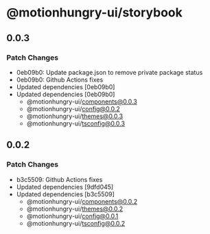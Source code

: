 # @motionhungry-ui/storybook

## 0.0.3

### Patch Changes

- 0eb09b0: Update package.json to remove private package status
- 0eb09b0: Github Actions fixes
- Updated dependencies [0eb09b0]
- Updated dependencies [0eb09b0]
  - @motionhungry-ui/components@0.0.3
  - @motionhungry-ui/config@0.0.2
  - @motionhungry-ui/themes@0.0.3
  - @motionhungry-ui/tsconfig@0.0.3

## 0.0.2

### Patch Changes

- b3c5509: Github Actions fixes
- Updated dependencies [9dfd045]
- Updated dependencies [b3c5509]
  - @motionhungry-ui/components@0.0.2
  - @motionhungry-ui/themes@0.0.2
  - @motionhungry-ui/config@0.0.1
  - @motionhungry-ui/tsconfig@0.0.2
